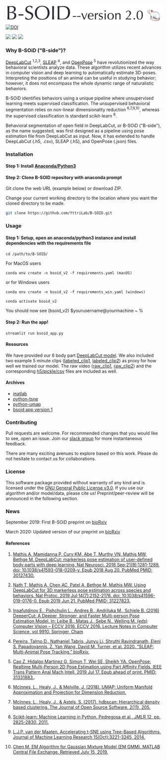 ![B-SOiD flowchart](demo/appv2_files/bsoid_version2.png)
[![DOI](https://zenodo.org/badge/196603884.svg)](https://zenodo.org/badge/latestdoi/196603884)

![](demo/appv2_files/bsoid_mouse_openfield1.gif)
![](demo/appv2_files/bsoid_mouse_openfield2.gif)
![](demo/appv2_files/bsoid_exercise.gif)

### Why B-SOiD ("B-side")?
[DeepLabCut](https://github.com/AlexEMG/DeepLabCut) <sup>1,2,3</sup>, 
[SLEAP](https://github.com/murthylab/sleap) <sup>4</sup>, and 
[OpenPose](https://github.com/CMU-Perceptual-Computing-Lab/openpose) <sup>5</sup> 
have revolutionized the way behavioral scientists analyze data. 
These algorithm utilizes recent advances in computer vision and deep learning to automatically estimate 3D-poses. 
Interpreting the positions of an animal can be useful in studying behavior; 
however, it does not encompass the whole dynamic range of naturalistic behaviors. 

B-SOiD identifies behaviors using a unique pipeline where unsupervised learning meets supervised classification. 
The unsupervised behavioral segmentation relies on non-linear dimensionality reduction <sup>6,7,9,10</sup>, 
whereas the supervised classification is standard scikit-learn <sup>8</sup>.

Behavioral segmentation of open field in DeepLabCut, or B-SOiD ("B-side"), as the name suggested,
 was first designed as a pipeline using pose estimation file from DeepLabCut as input. Now, it has extended to handle 
DeepLabCut (.h5, .csv), SLEAP (.h5), and OpenPose (.json) files.

### Installation

#### Step 1: Install [Anaconda/Python3](https://www.anaconda.com/)

#### Step 2: Clone B-SOID repository with anaconda prompt

Git clone the web URL (example below) or download ZIP. 

Change your current working directory to the location where you want the cloned directory to be made.
```bash
git clone https://github.com/YttriLab/B-SOID.git
```

### Usage
#### Step 1: Setup, open an anaconda/python3 instance and install dependencies with the requirements file
```
cd /path/to/B-SOID/
```

For MacOS users
```
conda env create -n bsoid_v2 -f requirements.yaml (macOS)
```

or for Windows users

```
conda env create -n bsoid_v2 -f requirements_win.yaml (windows) 
```

```
conda activate bsoid_v2
```

You should now see (bsoid_v2) $yourusername@yourmachine ~ %

#### Step 2: Run the app!
```
streamlit run bsoid_app.py
```

#### Resources
We have provided our 6 body part [DeepLabCut model](yttri-bottomup_dlc-model/dlc-models/). 
We also included two example 5 minute clips 
([labeled_clip1](yttri-bottomup_dlc-model/examples/raw_clip1DLC_resnet50_OpenFieldHighResApr8shuffle1_1030000_labeled.mp4),
[labeled_clip2](yttri-bottomup_dlc-model/examples/raw_clip2DLC_resnet50_OpenFieldHighResApr8shuffle1_1030000_labeled.mp4)) 
as proxy for how well we trained our model.
The raw video
([raw_clip1](yttri-bottomup_dlc-model/examples/raw_clip1.mp4),
[raw_clip2](yttri-bottomup_dlc-model/examples/raw_clip2.mp4)) 
and the corresponding [h5/pickle/csv](yttri-bottomup_dlc-model/examples/) files are included as well.



#### Archives 
* [matlab](docs/matlab_tutorial.md)
* [python-tsne](docs/python3_tutorial.md)
* [python-umap](docs/bsoid_umap_tutorial.md)
* [bsoid app version 1](docs/bsoid_app_init.md)

### Contributing

Pull requests are welcome. For recommended changes that you would like to see, open an issue. 
Join our [slack group](https://join.slack.com/t/b-soid/shared_invite/zt-dksalgqu-Eix8ZVYYFVVFULUhMJfvlw) 
for more instantaneous feedback.

There are many exciting avenues to explore based on this work. 
Please do not hesitate to contact us for collaborations.

### License

This software package provided without warranty of any kind and is licensed under the [GNU General Public License v3.0](https://choosealicense.com/licenses/gpl-3.0/). 
If you use our algorithm and/or model/data, please cite us! Preprint/peer-review will be announced in the following section. 

### News
September 2019: First B-SOiD preprint on [bioRxiv](https://www.biorxiv.org/content/10.1101/770271v1) 

March 2020: Updated version of our preprint on [bioRxiv](https://www.biorxiv.org/content/10.1101/770271v2)

#### References
1. [Mathis A, Mamidanna P, Cury KM, Abe T, Murthy VN, Mathis MW, Bethge M. DeepLabCut: markerless pose estimation of user-defined body parts with deep learning. Nat Neurosci. 2018 Sep;21(9):1281-1289. doi: 10.1038/s41593-018-0209-y. Epub 2018 Aug 20. PubMed PMID: 30127430.](https://www.nature.com/articles/s41593-018-0209-y)

2. [Nath T, Mathis A, Chen AC, Patel A, Bethge M, Mathis MW. Using DeepLabCut for 3D markerless pose estimation across species and behaviors. Nat Protoc. 2019 Jul;14(7):2152-2176. doi: 10.1038/s41596-019-0176-0. Epub 2019 Jun 21. PubMed PMID: 31227823.](https://doi.org/10.1038/s41596-019-0176-0)

3. [Insafutdinov E., Pishchulin L., Andres B., Andriluka M., Schiele B. (2016) DeeperCut: A Deeper, Stronger, and Faster Multi-person Pose Estimation Model. In: Leibe B., Matas J., Sebe N., Welling M. (eds) Computer Vision – ECCV 2016. ECCV 2016. Lecture Notes in Computer Science, vol 9910. Springer, Cham](http://arxiv.org/abs/1605.03170)

4. [Pereira, Talmo D., Nathaniel Tabris, Junyu Li, Shruthi Ravindranath, Eleni S. Papadoyannis, Z. Yan Wang, David M. Turner, et al. 2020. “SLEAP: Multi-Animal Pose Tracking.” bioRxiv.](https://doi.org/10.1101/2020.08.31.276246)

5. [Cao Z, Hidalgo Martinez G, Simon T, Wei SE, Sheikh YA. OpenPose: Realtime Multi-Person 2D Pose Estimation using Part Affinity Fields. IEEE Trans Pattern Anal Mach Intell. 2019 Jul 17. Epub ahead of print. PMID: 31331883.](https://doi.org/10.1109/TPAMI.2019.2929257). 

6. [McInnes, L., Healy, J., & Melville, J. (2018). UMAP: Uniform Manifold Approximation and Projection for Dimension Reduction.](http://arxiv.org/abs/1802.03426)

7. [McInnes, L., Healy, J., & Astels, S. (2017). hdbscan: Hierarchical density based clustering. The Journal of Open Source Software, 2(11), 205.](https://doi.org/10.21105/joss.00205)

8. [Scikit-learn: Machine Learning in Python, Pedregosa et al., JMLR 12, pp. 2825-2830, 2011.](http://www.jmlr.org/papers/volume12/pedregosa11a/pedregosa11a.pdf)

9. [L.J.P. van der Maaten. Accelerating t-SNE using Tree-Based Algorithms. Journal of Machine Learning Research 15(Oct):3221-3245, 2014.](https://lvdmaaten.github.io/publications/papers/JMLR_2014.pdf)

10. [Chen M. EM Algorithm for Gaussian Mixture Model (EM GMM). MATLAB Central File Exchange. Retrieved July 15, 2019.](https://www.mathworks.com/matlabcentral/fileexchange/26184-em-algorithm-for-gaussian-mixture-model-em-gmm)


